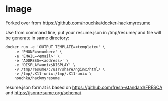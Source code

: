 # Image

Forked over from https://github.com/nouchka/docker-hackmyresume

Use from command line, put your resume.json in /tmp/resume/ and file will be generate in same directory:

	docker run -e 'OUTPUT_TEMPLATE=<template>' \
		-e 'PHONE=<number>' \
		-e 'EMAIL=<email>' \
		-e 'ADDRESS=<address>' \
		-e 'DISPLAY=unix$DISPLAY' \
		-v /tmp/resume/:/usr/share/nginx/html/ \
		-v /tmp/.X11-unix:/tmp/.X11-unix \
		nouchka/hackmyresume
		
resume.json format is based on https://github.com/fresh-standard/FRESCA and https://jsonresume.org/schema/

